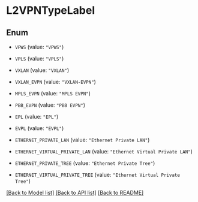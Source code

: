 # L2VPNTypeLabel

## Enum


* `VPWS` (value: `"VPWS"`)

* `VPLS` (value: `"VPLS"`)

* `VXLAN` (value: `"VXLAN"`)

* `VXLAN_EVPN` (value: `"VXLAN-EVPN"`)

* `MPLS_EVPN` (value: `"MPLS EVPN"`)

* `PBB_EVPN` (value: `"PBB EVPN"`)

* `EPL` (value: `"EPL"`)

* `EVPL` (value: `"EVPL"`)

* `ETHERNET_PRIVATE_LAN` (value: `"Ethernet Private LAN"`)

* `ETHERNET_VIRTUAL_PRIVATE_LAN` (value: `"Ethernet Virtual Private LAN"`)

* `ETHERNET_PRIVATE_TREE` (value: `"Ethernet Private Tree"`)

* `ETHERNET_VIRTUAL_PRIVATE_TREE` (value: `"Ethernet Virtual Private Tree"`)


[[Back to Model list]](../README.md#documentation-for-models) [[Back to API list]](../README.md#documentation-for-api-endpoints) [[Back to README]](../README.md)


